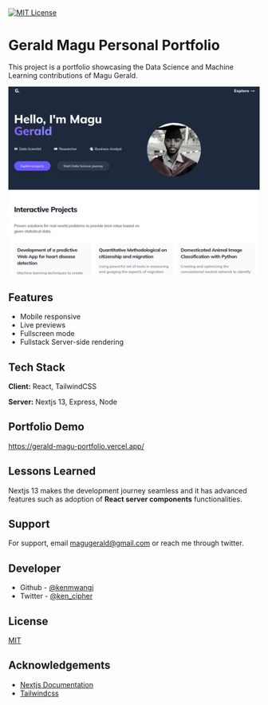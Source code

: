 ##

[![MIT License](https://img.shields.io/badge/License-MIT-green.svg)](https://choosealicense.com/licenses/mit/)

# Gerald Magu Personal Portfolio

This project is a portfolio showcasing the Data Science and Machine Learning contributions of Magu Gerald.

![Magu Gerald](/gerald.png)

## Features

- Mobile responsive
- Live previews
- Fullscreen mode
- Fullstack Server-side rendering

## Tech Stack

**Client:** React, TailwindCSS

**Server:** Nextjs 13, Express, Node

## Portfolio Demo

https://gerald-magu-portfolio.vercel.app/

## Lessons Learned

Nextjs 13 makes the development journey seamless and it has advanced features such as adoption of **React server components** functionalities.

## Support

For support, email magugerald@gmail.com or reach me through twitter.

## Developer

- Github - [@kenmwangi](https://www.github.com/kenmwangi)
- Twitter - [@ken_cipher](https://www.twitter.com/ken_cipher)

## License

[MIT](https://choosealicense.com/licenses/mit/)

## Acknowledgements

- [Nextjs Documentation](https://nextjs.org/docs)
- [Tailwindcss](https://tailwindcss.com/)
